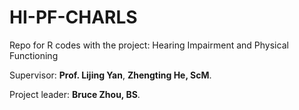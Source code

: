 # HI-PF-CHARLS

Repo for R codes with the project: Hearing Impairment and Physical Functioning

Supervisor: **Prof. Lijing Yan**, **Zhengting He, ScM**.

Project leader: **Bruce Zhou, BS**.
